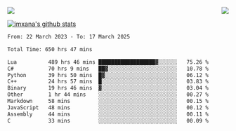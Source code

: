 <p>
  <a href="https://count.getloli.com/"><img src="https://count.getloli.com/get/@xana.readme?theme=moebooru-h"></a>
  <img src="https://weather-icon.journeyad.repl.co/@hangzhou?v=1" align="right">
</p>


<a href="https://github.com/imxana"><img align="center" src="https://github-readme-stats.vercel.app/api?username=imxana&show_icons=true&include_all_commits=true&hide_border=tru&custom_title=imxana%27s%20Github%20Stats" alt="imxana's github stats" /></a> 

<!--START_SECTION:waka-->

```txt
From: 22 March 2023 - To: 17 March 2025

Total Time: 650 hrs 47 mins

Lua          489 hrs 46 mins ██████████████████▓░░░░░░   75.26 %
C#           70 hrs 9 mins   ██▓░░░░░░░░░░░░░░░░░░░░░░   10.78 %
Python       39 hrs 50 mins  █▓░░░░░░░░░░░░░░░░░░░░░░░   06.12 %
C++          24 hrs 57 mins  █░░░░░░░░░░░░░░░░░░░░░░░░   03.83 %
Binary       19 hrs 46 mins  ▓░░░░░░░░░░░░░░░░░░░░░░░░   03.04 %
Other        1 hr 44 mins    ░░░░░░░░░░░░░░░░░░░░░░░░░   00.27 %
Markdown     58 mins         ░░░░░░░░░░░░░░░░░░░░░░░░░   00.15 %
JavaScript   48 mins         ░░░░░░░░░░░░░░░░░░░░░░░░░   00.12 %
Assembly     44 mins         ░░░░░░░░░░░░░░░░░░░░░░░░░   00.11 %
C            33 mins         ░░░░░░░░░░░░░░░░░░░░░░░░░   00.09 %
```

<!--END_SECTION:waka-->
